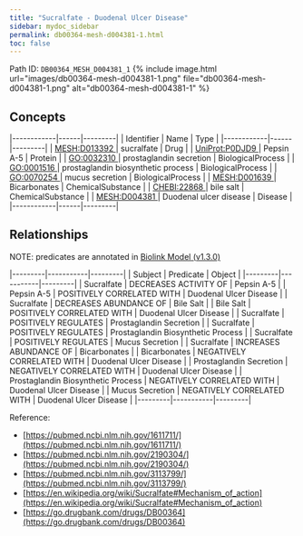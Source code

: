 ```yaml
---
title: "Sucralfate - Duodenal Ulcer Disease"
sidebar: mydoc_sidebar
permalink: db00364-mesh-d004381-1.html
toc: false 
---
```



Path ID: `DB00364_MESH_D004381_1`
{% include image.html url="images/db00364-mesh-d004381-1.png" file="db00364-mesh-d004381-1.png" alt="db00364-mesh-d004381-1" %}

## Concepts

|------------|------|---------|
| Identifier | Name | Type    |
|------------|------|---------|
| <a href="https://identifiers.org/MESH:D013392">MESH:D013392 </a> | sucralfate | Drug |
| <a href="https://identifiers.org/UniProt:P0DJD9">UniProt:P0DJD9 </a> | Pepsin A-5 | Protein |
| <a href="https://identifiers.org/GO:0032310">GO:0032310 </a> | prostaglandin secretion | BiologicalProcess |
| <a href="https://identifiers.org/GO:0001516">GO:0001516 </a> | prostaglandin biosynthetic process | BiologicalProcess |
| <a href="https://identifiers.org/GO:0070254">GO:0070254 </a> | mucus secretion | BiologicalProcess |
| <a href="https://identifiers.org/MESH:D001639">MESH:D001639 </a> | Bicarbonates | ChemicalSubstance |
| <a href="https://identifiers.org/CHEBI:22868">CHEBI:22868 </a> | bile salt | ChemicalSubstance |
| <a href="https://identifiers.org/MESH:D004381">MESH:D004381 </a> | Duodenal ulcer disease | Disease |
|------------|------|---------|

## Relationships


NOTE: predicates are annotated in <a href="https://github.com/biolink/biolink-model/releases/tag/v1.3.0">Biolink Model (v1.3.0)</a>

|---------|-----------|---------|
| Subject | Predicate | Object  |
|---------|-----------|---------|
| Sucralfate | DECREASES ACTIVITY OF | Pepsin A-5 |
| Pepsin A-5 | POSITIVELY CORRELATED WITH | Duodenal Ulcer Disease |
| Sucralfate | DECREASES ABUNDANCE OF | Bile Salt |
| Bile Salt | POSITIVELY CORRELATED WITH | Duodenal Ulcer Disease |
| Sucralfate | POSITIVELY REGULATES | Prostaglandin Secretion |
| Sucralfate | POSITIVELY REGULATES | Prostaglandin Biosynthetic Process |
| Sucralfate | POSITIVELY REGULATES | Mucus Secretion |
| Sucralfate | INCREASES ABUNDANCE OF | Bicarbonates |
| Bicarbonates | NEGATIVELY CORRELATED WITH | Duodenal Ulcer Disease |
| Prostaglandin Secretion | NEGATIVELY CORRELATED WITH | Duodenal Ulcer Disease |
| Prostaglandin Biosynthetic Process | NEGATIVELY CORRELATED WITH | Duodenal Ulcer Disease |
| Mucus Secretion | NEGATIVELY CORRELATED WITH | Duodenal Ulcer Disease |
|---------|-----------|---------|

Reference: 
  - [https://pubmed.ncbi.nlm.nih.gov/1611711/](https://pubmed.ncbi.nlm.nih.gov/1611711/)
  - [https://pubmed.ncbi.nlm.nih.gov/2190304/](https://pubmed.ncbi.nlm.nih.gov/2190304/)
  - [https://pubmed.ncbi.nlm.nih.gov/3113799/](https://pubmed.ncbi.nlm.nih.gov/3113799/)
  - [https://en.wikipedia.org/wiki/Sucralfate#Mechanism_of_action](https://en.wikipedia.org/wiki/Sucralfate#Mechanism_of_action)
  - [https://go.drugbank.com/drugs/DB00364](https://go.drugbank.com/drugs/DB00364)
